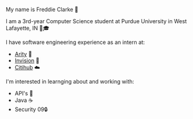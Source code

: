 My name is Freddie Clarke 👋

I am a 3rd-year Computer Science student at Purdue University in West Lafayette, IN 👨🎓

I have software engineering experience as an intern at:

*   [Arity](https://www.arity.com) 🚗
*   [Invision](https://www.invisionapp.com) 🎨
*   [Citihub](https://www.citihub.com) ☁️

I'm interested in learnging about and working with:

*   API's 📡
*   Java ☕
*   Security 09🔒
